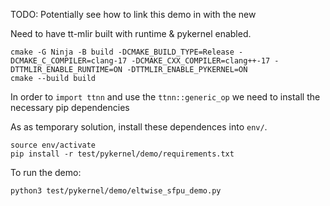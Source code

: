 TODO: Potentially see how to link this demo in with the new

Need to have tt-mlir built with runtime & pykernel enabled.

```
cmake -G Ninja -B build -DCMAKE_BUILD_TYPE=Release -DCMAKE_C_COMPILER=clang-17 -DCMAKE_CXX_COMPILER=clang++-17 -DTTMLIR_ENABLE_RUNTIME=ON -DTTMLIR_ENABLE_PYKERNEL=ON
cmake --build build
```

In order to `import ttnn` and use the `ttnn::generic_op` we need to install the necessary pip dependencies

As as temporary solution, install these dependences into `env/`.

```
source env/activate
pip install -r test/pykernel/demo/requirements.txt
```

To run the demo:
```
python3 test/pykernel/demo/eltwise_sfpu_demo.py
```
